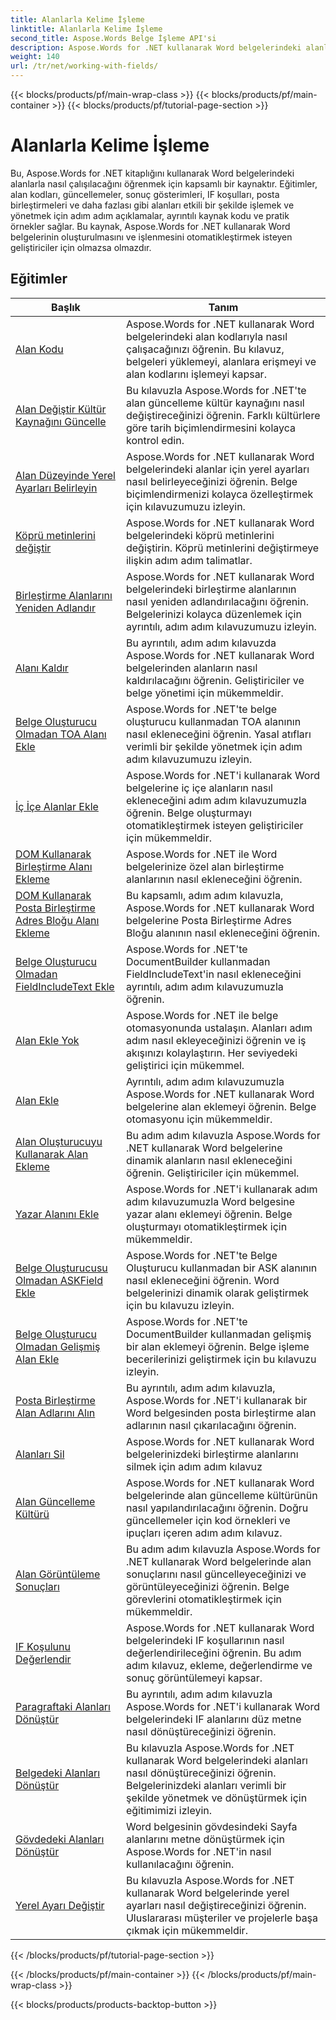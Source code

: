 ```yaml
---
title: Alanlarla Kelime İşleme
linktitle: Alanlarla Kelime İşleme
second_title: Aspose.Words Belge İşleme API'si
description: Aspose.Words for .NET kullanarak Word belgelerindeki alanlarla Kelime İşleme için kapsamlı bir kaynak. Eğitimler, örnekler ve ayrıntılı açıklamalar.
weight: 140
url: /tr/net/working-with-fields/
---
```


{{< blocks/products/pf/main-wrap-class >}}
{{< blocks/products/pf/main-container >}}
{{< blocks/products/pf/tutorial-page-section >}}

# Alanlarla Kelime İşleme

Bu, Aspose.Words for .NET kitaplığını kullanarak Word belgelerindeki alanlarla nasıl çalışılacağını öğrenmek için kapsamlı bir kaynaktır. Eğitimler, alan kodları, güncellemeler, sonuç gösterimleri, IF koşulları, posta birleştirmeleri ve daha fazlası gibi alanları etkili bir şekilde işlemek ve yönetmek için adım adım açıklamalar, ayrıntılı kaynak kodu ve pratik örnekler sağlar. Bu kaynak, Aspose.Words for .NET kullanarak Word belgelerinin oluşturulmasını ve işlenmesini otomatikleştirmek isteyen geliştiriciler için olmazsa olmazdır.

 ## Eğitimler
| Başlık | Tanım |
| --- | --- |
| [Alan Kodu](./field-code/) | Aspose.Words for .NET kullanarak Word belgelerindeki alan kodlarıyla nasıl çalışacağınızı öğrenin. Bu kılavuz, belgeleri yüklemeyi, alanlara erişmeyi ve alan kodlarını işlemeyi kapsar. |
| [Alan Değiştir Kültür Kaynağını Güncelle](./change-field-update-culture-source/) | Bu kılavuzla Aspose.Words for .NET'te alan güncelleme kültür kaynağını nasıl değiştireceğinizi öğrenin. Farklı kültürlere göre tarih biçimlendirmesini kolayca kontrol edin.|
| [Alan Düzeyinde Yerel Ayarları Belirleyin](./specify-locale-at-field-level/) | Aspose.Words for .NET kullanarak Word belgelerindeki alanlar için yerel ayarları nasıl belirleyeceğinizi öğrenin. Belge biçimlendirmenizi kolayca özelleştirmek için kılavuzumuzu izleyin. |
| [Köprü metinlerini değiştir](./replace-hyperlinks/) | Aspose.Words for .NET kullanarak Word belgelerindeki köprü metinlerini değiştirin. Köprü metinlerini değiştirmeye ilişkin adım adım talimatlar. |
| [Birleştirme Alanlarını Yeniden Adlandır](./rename-merge-fields/) | Aspose.Words for .NET kullanarak Word belgelerindeki birleştirme alanlarının nasıl yeniden adlandırılacağını öğrenin. Belgelerinizi kolayca düzenlemek için ayrıntılı, adım adım kılavuzumuzu izleyin. |
| [Alanı Kaldır](./remove-field/) | Bu ayrıntılı, adım adım kılavuzda Aspose.Words for .NET kullanarak Word belgelerinden alanların nasıl kaldırılacağını öğrenin. Geliştiriciler ve belge yönetimi için mükemmeldir. |
| [Belge Oluşturucu Olmadan TOA Alanı Ekle](./insert-toafield-without-document-builder/) | Aspose.Words for .NET'te belge oluşturucu kullanmadan TOA alanının nasıl ekleneceğini öğrenin. Yasal atıfları verimli bir şekilde yönetmek için adım adım kılavuzumuzu izleyin. |
| [İç İçe Alanlar Ekle](./insert-nested-fields/) | Aspose.Words for .NET'i kullanarak Word belgelerine iç içe alanların nasıl ekleneceğini adım adım kılavuzumuzla öğrenin. Belge oluşturmayı otomatikleştirmek isteyen geliştiriciler için mükemmeldir. |
| [DOM Kullanarak Birleştirme Alanı Ekleme](./insert-merge-field-using-dom/) | Aspose.Words for .NET ile Word belgelerinize özel alan birleştirme alanlarının nasıl ekleneceğini öğrenin. |
| [DOM Kullanarak Posta Birleştirme Adres Bloğu Alanı Ekleme](./insert-mail-merge-address-block-field-using-dom/) | Bu kapsamlı, adım adım kılavuzla, Aspose.Words for .NET kullanarak Word belgelerine Posta Birleştirme Adres Bloğu alanının nasıl ekleneceğini öğrenin. |
| [Belge Oluşturucu Olmadan FieldIncludeText Ekle](./insert-field-include-text-without-document-builder/) |  Aspose.Words for .NET'te DocumentBuilder kullanmadan FieldIncludeText'in nasıl ekleneceğini ayrıntılı, adım adım kılavuzumuzla öğrenin. |
| [Alan Ekle Yok](./insert-field-none/) | Aspose.Words for .NET ile belge otomasyonunda ustalaşın. Alanları adım adım nasıl ekleyeceğinizi öğrenin ve iş akışınızı kolaylaştırın. Her seviyedeki geliştirici için mükemmel. |
| [Alan Ekle](./insert-field/) | Ayrıntılı, adım adım kılavuzumuzla Aspose.Words for .NET kullanarak Word belgelerine alan eklemeyi öğrenin. Belge otomasyonu için mükemmeldir. |
| [Alan Oluşturucuyu Kullanarak Alan Ekleme](./insert-field-using-field-builder/) | Bu adım adım kılavuzla Aspose.Words for .NET kullanarak Word belgelerine dinamik alanların nasıl ekleneceğini öğrenin. Geliştiriciler için mükemmel. |
| [Yazar Alanını Ekle](./insert-author-field/) | Aspose.Words for .NET'i kullanarak adım adım kılavuzumuzla Word belgesine yazar alanı eklemeyi öğrenin. Belge oluşturmayı otomatikleştirmek için mükemmeldir. |
| [Belge Oluşturucusu Olmadan ASKField Ekle](./insert-askfield-with-out-document-builder/) | Aspose.Words for .NET'te Belge Oluşturucu kullanmadan bir ASK alanının nasıl ekleneceğini öğrenin. Word belgelerinizi dinamik olarak geliştirmek için bu kılavuzu izleyin. |
| [Belge Oluşturucu Olmadan Gelişmiş Alan Ekle](./insert-advance-field-with-out-document-builder/) | Aspose.Words for .NET'te DocumentBuilder kullanmadan gelişmiş bir alan eklemeyi öğrenin. Belge işleme becerilerinizi geliştirmek için bu kılavuzu izleyin. |
| [Posta Birleştirme Alan Adlarını Alın](./get-mail-merge-field-names/) | Bu ayrıntılı, adım adım kılavuzla, Aspose.Words for .NET'i kullanarak bir Word belgesinden posta birleştirme alan adlarının nasıl çıkarılacağını öğrenin. |
| [Alanları Sil](./delete-fields/) | Aspose.Words for .NET kullanarak Word belgelerinizdeki birleştirme alanlarını silmek için adım adım kılavuz |
| [Alan Güncelleme Kültürü](./field-update-culture/) | Aspose.Words for .NET kullanarak Word belgelerinde alan güncelleme kültürünün nasıl yapılandırılacağını öğrenin. Doğru güncellemeler için kod örnekleri ve ipuçları içeren adım adım kılavuz. |
| [Alan Görüntüleme Sonuçları](./field-display-results/) | Bu adım adım kılavuzla Aspose.Words for .NET kullanarak Word belgelerinde alan sonuçlarını nasıl güncelleyeceğinizi ve görüntüleyeceğinizi öğrenin. Belge görevlerini otomatikleştirmek için mükemmeldir. |
| [IF Koşulunu Değerlendir](./evaluate-ifcondition/) | Aspose.Words for .NET kullanarak Word belgelerindeki IF koşullarının nasıl değerlendirileceğini öğrenin. Bu adım adım kılavuz, ekleme, değerlendirme ve sonuç görüntülemeyi kapsar. |
| [Paragraftaki Alanları Dönüştür](./convert-fields-in-paragraph/) | Bu ayrıntılı, adım adım kılavuzla Aspose.Words for .NET'i kullanarak Word belgelerindeki IF alanlarını düz metne nasıl dönüştüreceğinizi öğrenin. |
| [Belgedeki Alanları Dönüştür](./convert-fields-in-document/) | Bu kılavuzla Aspose.Words for .NET kullanarak Word belgelerindeki alanları nasıl dönüştüreceğinizi öğrenin. Belgelerinizdeki alanları verimli bir şekilde yönetmek ve dönüştürmek için eğitimimizi izleyin. |
| [Gövdedeki Alanları Dönüştür](./convert-fields-in-body/) | Word belgesinin gövdesindeki Sayfa alanlarını metne dönüştürmek için Aspose.Words for .NET'in nasıl kullanılacağını öğrenin. |
| [Yerel Ayarı Değiştir](./change-locale/) | Bu kılavuzla Aspose.Words for .NET kullanarak Word belgelerinde yerel ayarları nasıl değiştireceğinizi öğrenin. Uluslararası müşteriler ve projelerle başa çıkmak için mükemmeldir. |
{{< /blocks/products/pf/tutorial-page-section >}}

{{< /blocks/products/pf/main-container >}}
{{< /blocks/products/pf/main-wrap-class >}}

{{< blocks/products/products-backtop-button >}}
